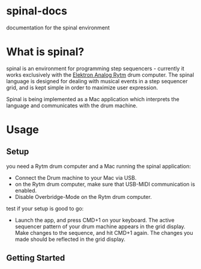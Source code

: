 # spinal-docs
documentation for the spinal environment


# What is spinal?
spinal is an environment for programming step sequencers - currently it works exclusively with the [Elektron Analog Rytm](http://eu.elektron.se/drum-machines/analog-rytm/) drum computer. The spinal language is designed for dealing with musical events in a step sequencer  grid, and is kept simple in order to maximize user expression.

Spinal is being implemented as a Mac application which interprets the language and communicates with the drum machine.

# Usage
## Setup
you need a Rytm drum computer and a Mac running the spinal application:
- Connect the Drum machine to your Mac via USB.
- on the Rytm drum computer, make sure that USB-MIDI communication is enabled.
- Disable Overbridge-Mode on the Rytm drum computer.

test if your setup is good to go:
- Launch the app, and press CMD+1 on your keyboard. The active sequencer pattern of your drum machine appears in the grid display. Make changes to the sequence, and hit CMD+1 again. The changes you made should be reflected in the grid display.

## Getting Started
